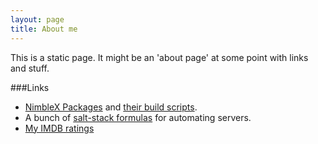 ```yaml
---
layout: page
title: About me 
---
```


This is a static page. It might be an 'about page' at some point with links and stuff.

###Links

+ [NimbleX Packages](http://packages.nimblex.net/) and [their build scripts](https://github.com/bogdanr/slackbuilds).
+ A bunch of [salt-stack formulas](https://github.com/bogdanr/saltstack-formulas) for automating servers.
+ [My IMDB ratings](http://www.imdb.com/user/ur2866031/ratings)
